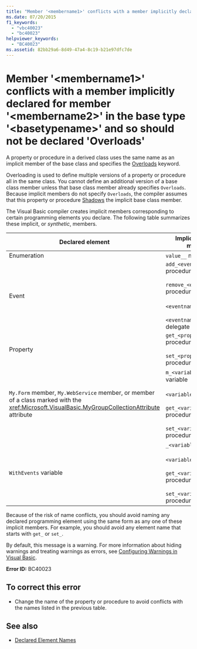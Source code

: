 ```yaml
---
title: "Member '<membername1>' conflicts with a member implicitly declared for member '<membername2>' in the base type '<basetypename>' and so should not be declared 'Overloads'"
ms.date: 07/20/2015
f1_keywords: 
  - "vbc40023"
  - "bc40023"
helpviewer_keywords: 
  - "BC40023"
ms.assetid: 82bb29a6-8d49-47a4-8c19-b21e97dfc7de
---
```

# Member '\<membername1>' conflicts with a member implicitly declared for member '\<membername2>' in the base type '\<basetypename>' and so should not be declared 'Overloads'
A property or procedure in a derived class uses the same name as an implicit member of the base class and specifies the [Overloads](../language-reference/modifiers/overloads.md) keyword.  
  
 Overloading is used to define multiple versions of a property or procedure all in the same class. You cannot define an additional version of a base class member unless that base class member already specifies `Overloads`. Because implicit members do not specify `Overloads`, the compiler assumes that this property or procedure [Shadows](../language-reference/modifiers/shadows.md) the implicit base class member.  
  
 The Visual Basic compiler creates implicit members corresponding to certain programming elements you declare. The following table summarizes these implicit, or *synthetic*, members.  
  
|Declared element|Implicitly created members|  
|----------------------|--------------------------------|  
|Enumeration|`value__` member|  
|Event|`add_<eventname>` procedure<br /><br /> `remove_<eventname>` procedure<br /><br /> `<eventname>Event` field<br /><br /> `<eventname>EventHandler` delegate|  
|Property|`get_<propertyname>` procedure<br /><br /> `set_<propertyname>` procedure|  
|`My.Form` member, `My.WebService` member, or member of a class marked with the <xref:Microsoft.VisualBasic.MyGroupCollectionAttribute> attribute|`m_<variablename>` `Static` variable<br /><br /> `<variablename>` property<br /><br /> `get_<variablename>` procedure<br /><br /> `set_<variablename>` procedure|  
|`WithEvents` variable|`_<variablename>` variable<br /><br /> `<variablename>` property<br /><br /> `get_<variablename>` procedure<br /><br /> `set_<variablename>` procedure|  
  
 Because of the risk of name conflicts, you should avoid naming any declared programming element using the same form as any one of these implicit members. For example, you should avoid any element name that starts with `get_` or `set_`.  
  
 By default, this message is a warning. For more information about hiding warnings and treating warnings as errors, see [Configuring Warnings in Visual Basic](/visualstudio/ide/configuring-warnings-in-visual-basic).  
  
 **Error ID:** BC40023  
  
## To correct this error  
  
- Change the name of the property or procedure to avoid conflicts with the names listed in the previous table.  
  
## See also

- [Declared Element Names](../programming-guide/language-features/declared-elements/declared-element-names.md)

